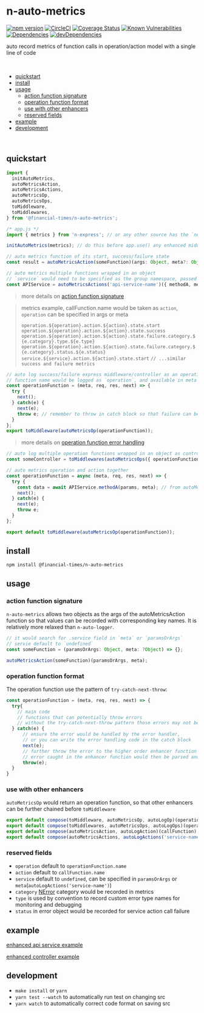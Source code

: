 # n-auto-metrics

[![npm version](https://badge.fury.io/js/%40financial-times%2Fn-auto-metrics.svg)](https://badge.fury.io/js/%40financial-times%2Fn-auto-metrics) [![CircleCI](https://circleci.com/gh/Financial-Times/n-auto-metrics.svg?style=shield)](https://circleci.com/gh/Financial-Times/n-auto-metrics) [![Coverage Status](https://coveralls.io/repos/github/Financial-Times/n-auto-metrics/badge.svg?branch=master)](https://coveralls.io/github/Financial-Times/n-auto-metrics?branch=master) 
[![Known Vulnerabilities](https://snyk.io/test/github/Financial-Times/n-auto-metrics/badge.svg)](https://snyk.io/test/github/Financial-Times/n-auto-metrics) [![Dependencies](https://david-dm.org/Financial-Times/n-auto-metrics.svg)](https://david-dm.org/Financial-Times/n-auto-metrics) [![devDependencies](https://david-dm.org/Financial-Times/n-auto-metrics/dev-status.svg)](https://david-dm.org/Financial-Times/n-auto-metrics?type=dev)

auto record metrics of function calls in operation/action model with a single line of code

<br>

- [quickstart](#quickstart)
- [install](#install)
- [usage](#usage)
   * [action function signature](#action-function-signature)
   * [operation function format](#operation-function-format)
   * [use with other enhancers](#use-with-other-enhancers)
   * [reserved fields](#reserved-fields)
- [example](#example)
- [development](#development)

<br>

## quickstart
```js
import { 
  initAutoMetrics,
  autoMetricsAction, 
  autoMetricsActions, 
  autoMetricsOp,
  autoMetricsOps,
  toMiddleware,
  toMiddlewares,
} from '@financial-times/n-auto-metrics';
```

```js
/* app.js */
import { metrics } from 'n-express'; // or any other source has the `next-metrics` instance

initAutoMetrics(metrics); // do this before app.use() any enhanced middleware/controller
```

```js
// auto metrics function of its start, success/failure state
const result = autoMetricsAction(someFunction)(args: Object, meta?: Object);

// auto metrics multiple functions wrapped in an object
// `service` would need to be specified as the group namespace, passed to meta
const APIService = autoMetricsActions('api-service-name')({ methodA, methodB, methodC });
```
> more details on [action function signature](#action-function-signature)

> metrics example, callFunction.name would be taken as `action`, `operation` can be specified in args or meta
>
> `operation.${operation}.action.${action}.state.start`
> `operation.${operation}.action.${action}.state.success`
> `operation.${operation}.action.${action}.state.failure.category.${e.category}.type.${e.type}`
> `operation.${operation}.action.${action}.state.failure.category.${e.category}.status.${e.status}`
> `service.${service}.action.${action}.state.start` `// ...similar success and failure metrics`


```js
// auto log success/failure express middleware/controller as an operation function 
// function name would be logged as `operation`, and available in meta
const operationFunction = (meta, req, res, next) => {
  try {
    next();
  } catch(e) {
    next(e);
    throw e; // remember to throw in catch block so that failure can be logged correctly
  }
};
export toMiddleware(autoMetricsOp(operationFunction));
```
> more details on [operation function error handling](#operation-function-error-handling)

```js
// auto log multiple operation functions wrapped in an object as controller
const someController = toMiddlewares(autoMetricsOps({ operationFunctionA, operationFuncitonB }));
```

```js
// auto metrics operation and action together
const operationFunction = async (meta, req, res, next) => {
  try {
    const data = await APIService.methodA(params, meta); // from autoMetricsActions
    next();
  } catch(e) {
    next(e);
    throw e;
  }
};

export default toMiddleware(autoMetricsOp(operationFunction));
```

## install
```shell
npm install @financial-times/n-auto-metrics
```

## usage

### action function signature

`n-auto-metrics` allows two objects as the args of the autoMetricsAction function so that values can be recorded with corresponding key names. It is relatively more relaxed than `n-auto-logger`.
```js
// it would search for .service field in `meta` or `paramsOrArgs`
// servie default to `undefined`
const someFunction = (paramsOrArgs: Object, meta: ?Object) => {};

autoMetricsAction(someFunction)(paramsOrArgs, meta);
```

### operation function format

The operation function use the pattern of `try-catch-next-throw`:

```js
const operationFunction = (meta, req, res, next) => {
  try{
    // main code
    // functions that can potentially throw errors
    // without the try-catch-next-throw pattern those errors may not be next to error handler
  } catch(e) {
      // ensure the error would be handled by the error handler, 
      // or you can write the error handling code in the catch block
      next(e);
      // further throw the error to the higher order enhancer function
      // error caught in the enhancer function would then be parsed and logged
      throw(e);
  }
}
```

### use with other enhancers

`autoMetricsOp` would return an operation function, so that other enhancers can be further chained before `toMiddleware`

```js
export default compose(toMiddleware, autoMetricsOp, autoLogOp)(operationFunction);
export default compose(toMiddlewares, autoMetricsOps, autoLogOps)(operationBundle);
export default compose(autoMetricsAction, autoLogAction)(callFunction);
export default compose(autoMetricsActions, autoLogActions('service-name'))(callFunctionBundle);
```

### reserved fields

* `operation` default to `operationFunction.name`
* `action` default to `callFunction.name`
* `service` default to `undefined`, can be specified in `paramsOrArgs` or `meta`(`autoLogActions('service-name')`)
* `category` [NError](https://github.com/financial-times/n-error) category would be recorded in metrics
* `type` is used by convention to record custom error type names for monitoring and debugging
* `status` in error object would be recorded for service action call failure


## example

[enhanced api service example](https://github.com/Financial-Times/newspaper-mma/blob/master/server/apis/newspaper-info-svc.js)

[enhanced controller example](https://github.com/Financial-Times/newspaper-mma/blob/master/server/routes/delivery-address/controller.js)

## development
* `make install` or `yarn`
* `yarn test --watch` to automatically run test on changing src
* `yarn watch` to automatically correct code format on saving src
